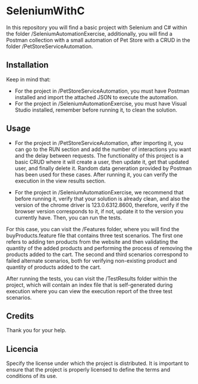 # SeleniumWithC

In this repository you will find a basic project with Selenium and C# within the folder /SeleniumAutomationExercise, additionally,
you will find a Postman collection with a small automation of Pet Store with a CRUD in the folder /PetStoreServiceAutomation.

## Installation

Keep in mind that:

- For the project in /PetStoreServiceAutomation, you must have Postman installed and import the attached JSON to execute the automation.
- For the project in /SeleniumAutomationExercise, you must have Visual Studio installed, remember before running it, to clean the solution.

## Usage
- For the project in /PetStoreServiceAutomation, after importing it, you can go to the RUN section and add the number of interactions you want and the delay between requests. 
The functionality of this project is a basic CRUD where it will create a user, then update it, get that updated user, and finally delete it.
Random data generation provided by Postman has been used for these cases. After running it, you can verify the execution in the view results section. 

- For the project in /SeleniumAutomationExercise, we recommend that before running it, verify that your solution is already clean, and also the version of the chrome driver is 123.0.6312.8600,
therefore, verify if the browser version corresponds to it, if not, update it to the version you currently have. Then, you can run the tests. 
 
For this case, you can visit the /Features folder, where you will find the buyProducts.feature file that contains three test scenarios. The first one refers to adding ten products 
from the website and then validating the quantity of the added products and performing the process of removing the products added to the cart. The second and third scenarios correspond
to failed alternate scenarios, both for verifying non-existing product and quantity of products added to the cart.

After running the tests, you can visit the /TestResults folder within the project, which will contain an index file that is self-generated during execution where you can view the execution 
report of the three test scenarios. 

## Credits

Thank you for your help.

## Licencia

Specify the license under which the project is distributed. It is important to ensure that the project is properly licensed to define the terms and conditions of its use.

